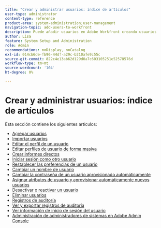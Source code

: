 ```yaml
---
title: "Crear y administrar usuarios: índice de artículos"
user-type: administrator
content-type: reference
product-area: system-administration;user-management
navigation-topic: add-users-to-workfront
description: Puede añadir usuarios en Adobe Workfront creando usuarios individuales desde cero o copiando los existentes.
author: Lisa
feature: System Setup and Administration
role: Admin
recommendations: noDisplay, noCatalog
exl-id: 014cb6de-fb96-44df-a29c-b210afe9c55c
source-git-commit: 822c4e13ab62d129d0a7c603105251e52578576d
workflow-type: tm+mt
source-wordcount: '104'
ht-degree: 0%

---
```


# Crear y administrar usuarios: índice de artículos

<!-- Audited: 2/2024 -->

Esta sección contiene los siguientes artículos:

* [Agregar usuarios](../../../administration-and-setup/add-users/create-and-manage-users/add-users.md)
* [Importar usuarios](../../../administration-and-setup/add-users/create-and-manage-users/import-users.md)
* [Editar el perfil de un usuario](../../../administration-and-setup/add-users/create-and-manage-users/edit-a-users-profile.md)
* [Editar perfiles de usuario de forma masiva](../../../administration-and-setup/add-users/create-and-manage-users/edit-user-profiles-in-bulk.md)
* [Crear informes directos](../../../administration-and-setup/add-users/create-and-manage-users/create-direct-reports.md)
* [Iniciar sesión como otro usuario](../../../administration-and-setup/add-users/create-and-manage-users/log-in-as-another-user.md)
* [Restablecer las preferencias de un usuario](../../../administration-and-setup/add-users/create-and-manage-users/reset-a-users-preferences.md)
* [Cambiar un nombre de usuario](../../../administration-and-setup/add-users/create-and-manage-users/change-a-username.md)
* [Cambiar la contraseña de un usuario aprovisionado automáticamente](../../../administration-and-setup/add-users/create-and-manage-users/change-pw-auto-provisioned-user.md)
* [Asignar atributos de usuario y aprovisionar automáticamente nuevos usuarios](../../../administration-and-setup/add-users/create-and-manage-users/map-user-attributes.md)
* [Desactivar o reactivar un usuario](../../../administration-and-setup/add-users/create-and-manage-users/deactivate-a-user.md)
* [Eliminar usuarios](../../../administration-and-setup/add-users/create-and-manage-users/delete-a-user.md)
* [Registros de auditoría](../../../administration-and-setup/add-users/create-and-manage-users/audit-logs.md)
* [Ver y exportar registros de auditoría](../../../administration-and-setup/add-users/create-and-manage-users/view-and-export-audit-logs.md)
* [Ver información de inicio de sesión del usuario](../../../administration-and-setup/add-users/create-and-manage-users/view-user-login-info.md)
* [Administración de administradores de sistemas en Adobe Admin Console](../../../administration-and-setup/add-users/create-and-manage-users/admin-console.md)

